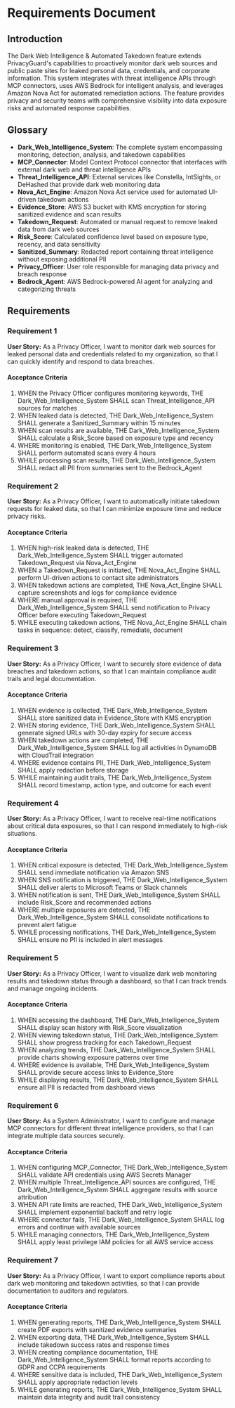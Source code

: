 # Requirements Document

## Introduction

The Dark Web Intelligence & Automated Takedown feature extends PrivacyGuard's capabilities to proactively monitor dark web sources and public paste sites for leaked personal data, credentials, and corporate information. This system integrates with threat intelligence APIs through MCP connectors, uses AWS Bedrock for intelligent analysis, and leverages Amazon Nova Act for automated remediation actions. The feature provides privacy and security teams with comprehensive visibility into data exposure risks and automated response capabilities.

## Glossary

- **Dark_Web_Intelligence_System**: The complete system encompassing monitoring, detection, analysis, and takedown capabilities
- **MCP_Connector**: Model Context Protocol connector that interfaces with external dark web and threat intelligence APIs
- **Threat_Intelligence_API**: External services like Constella, IntSights, or DeHashed that provide dark web monitoring data
- **Nova_Act_Engine**: Amazon Nova Act service used for automated UI-driven takedown actions
- **Evidence_Store**: AWS S3 bucket with KMS encryption for storing sanitized evidence and scan results
- **Takedown_Request**: Automated or manual request to remove leaked data from dark web sources
- **Risk_Score**: Calculated confidence level based on exposure type, recency, and data sensitivity
- **Sanitized_Summary**: Redacted report containing threat intelligence without exposing additional PII
- **Privacy_Officer**: User role responsible for managing data privacy and breach response
- **Bedrock_Agent**: AWS Bedrock-powered AI agent for analyzing and categorizing threats

## Requirements

### Requirement 1

**User Story:** As a Privacy Officer, I want to monitor dark web sources for leaked personal data and credentials related to my organization, so that I can quickly identify and respond to data breaches.

#### Acceptance Criteria

1. WHEN the Privacy Officer configures monitoring keywords, THE Dark_Web_Intelligence_System SHALL scan Threat_Intelligence_API sources for matches
2. WHEN leaked data is detected, THE Dark_Web_Intelligence_System SHALL generate a Sanitized_Summary within 15 minutes
3. WHEN scan results are available, THE Dark_Web_Intelligence_System SHALL calculate a Risk_Score based on exposure type and recency
4. WHERE monitoring is enabled, THE Dark_Web_Intelligence_System SHALL perform automated scans every 4 hours
5. WHILE processing scan results, THE Dark_Web_Intelligence_System SHALL redact all PII from summaries sent to the Bedrock_Agent

### Requirement 2

**User Story:** As a Privacy Officer, I want to automatically initiate takedown requests for leaked data, so that I can minimize exposure time and reduce privacy risks.

#### Acceptance Criteria

1. WHEN high-risk leaked data is detected, THE Dark_Web_Intelligence_System SHALL trigger automated Takedown_Request via Nova_Act_Engine
2. WHEN a Takedown_Request is initiated, THE Nova_Act_Engine SHALL perform UI-driven actions to contact site administrators
3. WHEN takedown actions are completed, THE Nova_Act_Engine SHALL capture screenshots and logs for compliance evidence
4. WHERE manual approval is required, THE Dark_Web_Intelligence_System SHALL send notification to Privacy Officer before executing Takedown_Request
5. WHILE executing takedown actions, THE Nova_Act_Engine SHALL chain tasks in sequence: detect, classify, remediate, document

### Requirement 3

**User Story:** As a Privacy Officer, I want to securely store evidence of data breaches and takedown actions, so that I can maintain compliance audit trails and legal documentation.

#### Acceptance Criteria

1. WHEN evidence is collected, THE Dark_Web_Intelligence_System SHALL store sanitized data in Evidence_Store with KMS encryption
2. WHEN storing evidence, THE Dark_Web_Intelligence_System SHALL generate signed URLs with 30-day expiry for secure access
3. WHEN takedown actions are completed, THE Dark_Web_Intelligence_System SHALL log all activities in DynamoDB with CloudTrail integration
4. WHERE evidence contains PII, THE Dark_Web_Intelligence_System SHALL apply redaction before storage
5. WHILE maintaining audit trails, THE Dark_Web_Intelligence_System SHALL record timestamp, action type, and outcome for each event

### Requirement 4

**User Story:** As a Privacy Officer, I want to receive real-time notifications about critical data exposures, so that I can respond immediately to high-risk situations.

#### Acceptance Criteria

1. WHEN critical exposure is detected, THE Dark_Web_Intelligence_System SHALL send immediate notification via Amazon SNS
2. WHEN SNS notification is triggered, THE Dark_Web_Intelligence_System SHALL deliver alerts to Microsoft Teams or Slack channels
3. WHEN notification is sent, THE Dark_Web_Intelligence_System SHALL include Risk_Score and recommended actions
4. WHERE multiple exposures are detected, THE Dark_Web_Intelligence_System SHALL consolidate notifications to prevent alert fatigue
5. WHILE processing notifications, THE Dark_Web_Intelligence_System SHALL ensure no PII is included in alert messages

### Requirement 5

**User Story:** As a Privacy Officer, I want to visualize dark web monitoring results and takedown status through a dashboard, so that I can track trends and manage ongoing incidents.

#### Acceptance Criteria

1. WHEN accessing the dashboard, THE Dark_Web_Intelligence_System SHALL display scan history with Risk_Score visualization
2. WHEN viewing takedown status, THE Dark_Web_Intelligence_System SHALL show progress tracking for each Takedown_Request
3. WHEN analyzing trends, THE Dark_Web_Intelligence_System SHALL provide charts showing exposure patterns over time
4. WHERE evidence is available, THE Dark_Web_Intelligence_System SHALL provide secure access links to Evidence_Store
5. WHILE displaying results, THE Dark_Web_Intelligence_System SHALL ensure all PII is redacted from dashboard views

### Requirement 6

**User Story:** As a System Administrator, I want to configure and manage MCP connectors for different threat intelligence providers, so that I can integrate multiple data sources securely.

#### Acceptance Criteria

1. WHEN configuring MCP_Connector, THE Dark_Web_Intelligence_System SHALL validate API credentials using AWS Secrets Manager
2. WHEN multiple Threat_Intelligence_API sources are configured, THE Dark_Web_Intelligence_System SHALL aggregate results with source attribution
3. WHEN API rate limits are reached, THE Dark_Web_Intelligence_System SHALL implement exponential backoff and retry logic
4. WHERE connector fails, THE Dark_Web_Intelligence_System SHALL log errors and continue with available sources
5. WHILE managing connectors, THE Dark_Web_Intelligence_System SHALL apply least privilege IAM policies for all AWS service access

### Requirement 7

**User Story:** As a Privacy Officer, I want to export compliance reports about dark web monitoring and takedown activities, so that I can provide documentation to auditors and regulators.

#### Acceptance Criteria

1. WHEN generating reports, THE Dark_Web_Intelligence_System SHALL create PDF exports with sanitized evidence summaries
2. WHEN exporting data, THE Dark_Web_Intelligence_System SHALL include takedown success rates and response times
3. WHEN creating compliance documentation, THE Dark_Web_Intelligence_System SHALL format reports according to GDPR and CCPA requirements
4. WHERE sensitive data is included, THE Dark_Web_Intelligence_System SHALL apply appropriate redaction levels
5. WHILE generating reports, THE Dark_Web_Intelligence_System SHALL maintain data integrity and audit trail consistency